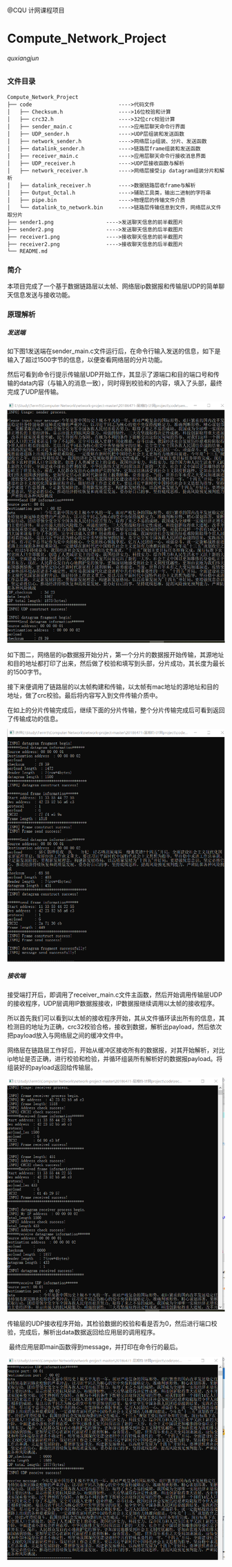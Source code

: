 @CQU 计网课程项目
# Compute_Network_Project
###### quxiangjun

### 文件目录

```
Compute_Network_Project
├── code							---->代码文件
│	├── Checksum.h					---->16位校验和计算
│	├── crc32.h 					---->32位crc校验计算
│	├── sender_main.c				---->应用层聊天命令行界面
│	├── UDP_sender.h				---->UDP层组装和发送函数
│	├── network_sender.h 			---->网络层ip组装、分片、发送函数
│	├── datalink_sender.h			---->链路层frame组装和发送函数
│	├── receiver_main.c				---->应用层聊天命令行接收消息界面
│	├── UDP_receiver.h				---->UDP层接收函数与解析
│	├── network_receiver.h			---->网络层接受ip datagram组装分片和解析
│	├── datalink_receiver.h			---->数据链路层收frame与解析
│	├── Output_Octal.h				---->辅助工具类，输出二进制的字符串
│	├── pipe.bin					---->物理层的传输文件介质
│	└── datalink_to_network.bin		---->链路层传输信息到文件，网络层从文件取分片
├── sender1.png					---->发送聊天信息的前半截图片
├── sender2.png					---->发送聊天信息的后半截图片
├── receiver1.png				---->接收聊天信息的前半截图片
├── receiver2.png				---->接收聊天信息的后半截图片
└── README.md	
```

### 简介

本项目完成了一个基于数据链路层以太帧、网络层ip数据报和传输层UDP的简单聊天信息发送与接收功能。

### 原理解析

##### 发送端

​		如下图1发送端在sender_main.c文件运行后，在命令行输入发送的信息，如下是输入了超过1500字节的信息，以便查看网络层的分片功能。

​		然后可看到命令行提示传输层UDP开始工作，其显示了源端口和目的端口号和传输的data内容（与输入的消息一致），同时得到校验和的内容，填入了头部，最终完成了UDP层传输。

<img src="./Compute_Network_Project_master/sender1.png" alt="sender1" style="zoom:60%;" />

​		如下图二，网络层的ip数据报开始分片，第一个分片的数据报开始传输，其源地址和目的地址都打印了出来，然后做了校验和填写到头部，分片成功，其长度为最长的1500字节。

​		接下来便调用了链路层的以太帧构建和传输，以太帧有mac地址的源地址和目的地址，做了crc校验。最后将内容写入到文件传输介质中。

​		在如上的分片传输完成后，继续下面的分片传输，整个分片传输完成后可看到返回了传输成功的信息。

<img src="./Compute_Network_Project_master/sender2.png" alt="sender2" style="zoom:60%;" />

##### 接收端

​		接受端打开后，即调用了receiver_main.c文件主函数，然后开始调用传输层UDP的接收程序，UDP层调用IP数据报接收，IP数据报继续调用以太帧的接收程序。

​		所以首先我们可以看到以太帧的接收程序开始，其从文件循环读出所有的信息，其检测目的地址为正确，crc32校验合格，接收到数据，解析出payload，然后依次把payload放入与网络层之间的缓冲文件中。

​		网络层在链路层工作好后，开始从缓冲区接收所有的数据报，对其开始解析，对比ip地址是否正确，进行校验和检验，并循环组装所有解析好的数据报payload。将组装好的payload返回给传输层。

<img src="./Compute_Network_Project_master/receiver1.png" alt="receiver1" style="zoom:60%;" />

​		传输层的UDP接收程序开始，其检验数据的校验和看是否为0，然后进行端口校验，完成后，解析出data数据返回给应用层的调用程序。

​		最终应用层即main函数得到message，并打印在命令行的最后。

<img src="./Compute_Network_Project_master/receiver2.png" alt="receiver2" style="zoom:60%;" />
